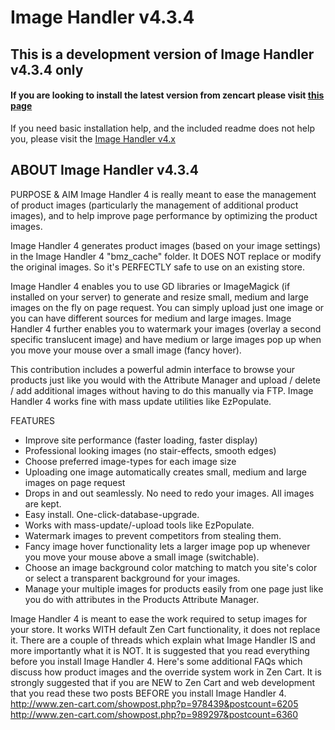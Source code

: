 Image Handler v4.3.4
============

## This is a development version of Image Handler v4.3.4 only
#### If you are looking to install the latest version from zencart please visit [this page](http://www.zen-cart.com/downloads.php?do=file&id=1380)

If you need basic installation help, and the included readme does not help you, please visit the [Image Handler v4.x](http://www.zen-cart.com/showthread.php?194740-Image-Handler-4-%28for-v1-5-x%29-Support-Thread)

ABOUT Image Handler v4.3.4
--------------
PURPOSE & AIM
Image Handler 4 is really meant to ease the management of product images (particularly the management of additional product images), and to help improve page performance by optimizing the product images.

Image Handler 4 generates product images (based on your image settings) in the Image Handler 4 "bmz_cache" folder. It DOES NOT replace or modify the original images. So it's PERFECTLY safe to use on an existing store.

Image Handler 4 enables you to use GD libraries or ImageMagick (if installed on your server) to generate and resize small, medium and large images on the fly on page request. You can simply upload just one image or you can have different sources for medium and large images. Image Handler 4 further enables you to watermark your images (overlay a second specific translucent
image) and have medium or large images pop up when you move your mouse over a small image (fancy hover).

This contribution includes a powerful admin interface to browse your products just like you would with the Attribute Manager and upload / delete / add additional images without having to do this manually via FTP. Image Handler 4 works fine with mass update utilities like EzPopulate.

FEATURES
* Improve site performance (faster loading, faster display)
* Professional looking images (no stair-effects, smooth edges)
* Choose preferred image-types for each image size
* Uploading one image automatically creates small, medium and large images on page request
* Drops in and out seamlessly. No need to redo your images. All images are kept.
* Easy install. One-click-database-upgrade.
* Works with mass-update/-upload tools like EzPopulate.
* Watermark images to prevent competitors from stealing them.
* Fancy image hover functionality lets a larger image pop up whenever you move your mouse above a small image (switchable).
* Choose an image background color matching to match you site's color or select a transparent background for your images.
* Manage your multiple images for products easily from one page just like you do with attributes in the Products Attribute Manager.

Image Handler 4 is meant to ease the work required to setup images for your store. It works WITH default Zen Cart functionality, it does not replace it.
There are a couple of threads which explain what Image Handler IS and more importantly what it is NOT. It is suggested that you read everything before you install Image Handler 4. Here's some additional FAQs which discuss how product images and the override system work in Zen Cart. It is strongly suggested that if you are NEW to Zen Cart and web development that you read these two posts BEFORE you install Image Handler 4.
http://www.zen-cart.com/showpost.php?p=978439&postcount=6205
http://www.zen-cart.com/showpost.php?p=989297&postcount=6360 
